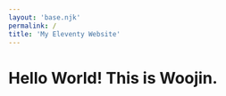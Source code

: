 ```yaml
---
layout: 'base.njk'
permalink: /
title: 'My Eleventy Website'
---
```


# Hello World! This is Woojin.